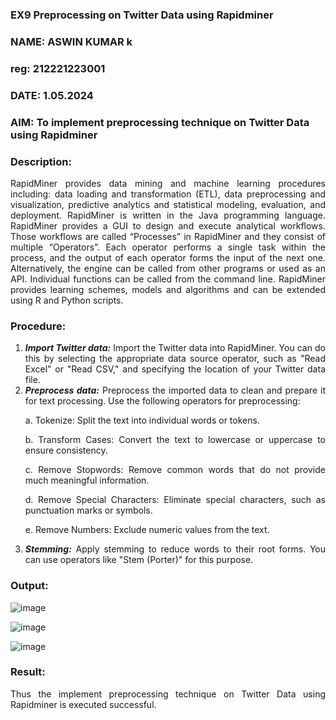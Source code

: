 ### EX9 Preprocessing on Twitter Data using Rapidminer
### NAME: ASWIN KUMAR k
### reg: 212221223001
### DATE: 1.05.2024
### AIM: To implement preprocessing technique on Twitter Data using Rapidminer
### Description: 
<div align = "justify">
RapidMiner provides data mining and machine learning procedures including: data loading and transformation (ETL), data preprocessing and visualization, 
predictive analytics and statistical modeling, evaluation, and deployment. RapidMiner is written in the Java programming language. 
RapidMiner provides a GUI to design and execute analytical workflows. Those workflows are called “Processes” in RapidMiner and they consist of multiple “Operators”. 
Each operator performs a single task within the process, and the output of each operator forms the input of the next one. Alternatively, the engine can be called from 
other programs or used as an API. Individual functions can be called from the command line. 
RapidMiner provides learning schemes, models and algorithms and can be extended using R and Python scripts.

### Procedure:
1) ***Import Twitter data:*** Import the Twitter data into RapidMiner. You can do this by selecting the appropriate
data source operator, such as "Read Excel" or "Read CSV," and specifying the location of your Twitter data
file.
2) ***Preprocess data:*** Preprocess the imported data to clean and prepare it for text processing. Use the following
operators for preprocessing:
    <p>a. Tokenize: Split the text into individual words or tokens.
    <p>b. Transform Cases: Convert the text to lowercase or uppercase to ensure consistency.
    <p>c. Remove Stopwords: Remove common words that do not provide much meaningful information.
    <p>d. Remove Special Characters: Eliminate special characters, such as punctuation marks or symbols.
    <p>e. Remove Numbers: Exclude numeric values from the text.
3) ***Stemming:*** Apply stemming to reduce words to their root forms. You can use operators like "Stem (Porter)"
for this purpose.


### Output:

![image](https://github.com/21005984/WDM_EXP9/assets/94748389/2e336ace-d12b-4e8b-a4d9-962a762ee388)

![image](https://github.com/21005984/WDM_EXP9/assets/94748389/8e8875f2-a55c-44f1-9ef2-70bdd2d36e94)

![image](https://github.com/21005984/WDM_EXP9/assets/94748389/4256d4cb-99a4-4d16-a1e7-1b33cee822aa)

### Result:
Thus the implement preprocessing technique on Twitter Data using Rapidminer is executed successful.
